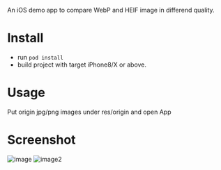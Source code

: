 An iOS demo app to compare WebP and HEIF image in differend quality.

# Install

- run ``` pod install ```
- build project with target iPhone8/X or above.

# Usage

Put origin jpg/png images under res/origin and open App


# Screenshot
 ![image](https://github.com/wesleydotyang/HeifAndWebP/blob/master/screenshot/1.jpg)
 ![image2](https://github.com/wesleydotyang/HeifAndWebP/blob/master/screenshot/2.jpg)





